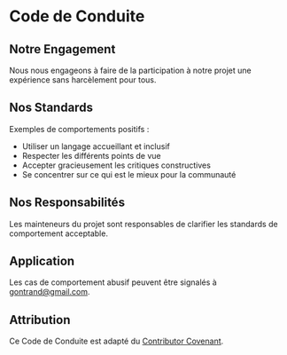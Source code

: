 # Code de Conduite

## Notre Engagement

Nous nous engageons à faire de la participation à notre projet une expérience sans harcèlement pour tous.

## Nos Standards

Exemples de comportements positifs :
- Utiliser un langage accueillant et inclusif
- Respecter les différents points de vue
- Accepter gracieusement les critiques constructives
- Se concentrer sur ce qui est le mieux pour la communauté

## Nos Responsabilités

Les mainteneurs du projet sont responsables de clarifier les standards de comportement acceptable.

## Application

Les cas de comportement abusif peuvent être signalés à gontrand@gmail.com.

## Attribution

Ce Code de Conduite est adapté du [Contributor Covenant](https://www.contributor-covenant.org/).
